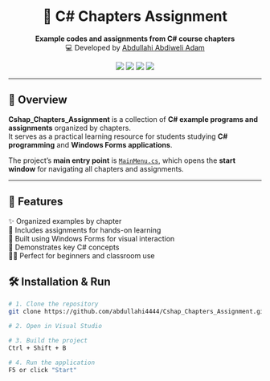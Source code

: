 <h1 align="center">📘 C# Chapters Assignment</h1>

<p align="center">
  <b>Example codes and assignments from C# course chapters</b><br>
  💻 Developed by <a href="https://github.com/abdullahi4444">Abdullahi Abdiweli Adam</a>
</p>

<p align="center">
  <img src="https://img.shields.io/badge/Language-C%23-blue?style=for-the-badge&logo=csharp" />
  <img src="https://img.shields.io/badge/Platform-WindowsForms-lightblue?style=for-the-badge&logo=windows" />
  <img src="https://img.shields.io/badge/IDE-Visual%20Studio-purple?style=for-the-badge&logo=visualstudio" />
  <img src="https://img.shields.io/github/license/abdullahi4444/Cshap_Chapters_Assignment?style=for-the-badge" />
</p>

---

## 🚀 Overview

**Cshap_Chapters_Assignment** is a collection of **C# example programs and assignments** organized by chapters.  
It serves as a practical learning resource for students studying **C# programming** and **Windows Forms applications**.

The project’s **main entry point** is [`MainMenu.cs`](./MainMenu.cs), which opens the **start window** for navigating all chapters and assignments.

---

## 🧠 Features

✨ Organized examples by chapter  
🧩 Includes assignments for hands-on learning  
🎨 Built using Windows Forms for visual interaction  
📘 Demonstrates key C# concepts  
🧑‍🏫 Perfect for beginners and classroom use  



## 🛠️ Installation & Run

```bash
# 1. Clone the repository
git clone https://github.com/abdullahi4444/Cshap_Chapters_Assignment.git

# 2. Open in Visual Studio

# 3. Build the project
Ctrl + Shift + B

# 4. Run the application
F5 or click "Start"
